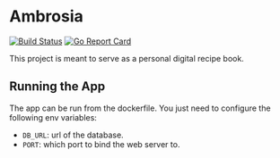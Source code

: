 # Ambrosia

[![Build Status](https://travis-ci.org/rlongo/ambrosia.svg?branch=master)](https://travis-ci.org/rlongo/ambrosia)
[![Go Report Card](https://goreportcard.com/badge/github.com/rlongo/ambrosia)](https://goreportcard.com/report/github.com/rlongo/ambrosia)

This project is meant to serve as a personal digital recipe book.

## Running the App

The app can be run from the dockerfile. You just need to configure the following env variables:
* `DB_URL`: url of the database.
* `PORT`: which port to bind the web server to.